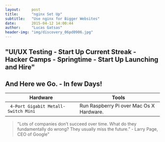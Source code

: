 ```yaml
---
layout:     post
title:      "nginx Set Up"
subtitle:   "Use nginx for Bigger Websites"
date:       2015-04-12 14:00:44
author:     "Lucas Gatsas"
header-img: "img/discovery_06pd0906.jpg"
---
```


<h2 class="section-heading"><strong>"UI/UX Testing - Start Up Current Streak - Hacker Camps - Springtime - Start Up Launching and Hire"</strong> </h2>
<h2 class="section-heading">And Here we Go. - In few Days!</h2>


<table class="table">
        <thead>
          <tr>
            <th>Hardware</th>
            <th id="fadeout-1">Tools</th>
          </tr>
        </thead>
        <tbody>
          <tr>
            <td> <code> 4-Port Gigabit Metall-Switch Mini</code></td>
            <td id="fadeout-1">Run Raspberry Pi over Mac Os X Hardware.</td>
          </tr>
        </tbody>
</table>




<blockquote>
  "Lots of companies don’t succeed over time. What do they fundamentally do wrong? They usually miss the future.” - Larry Page, CEO of Google"
</blockquote>

